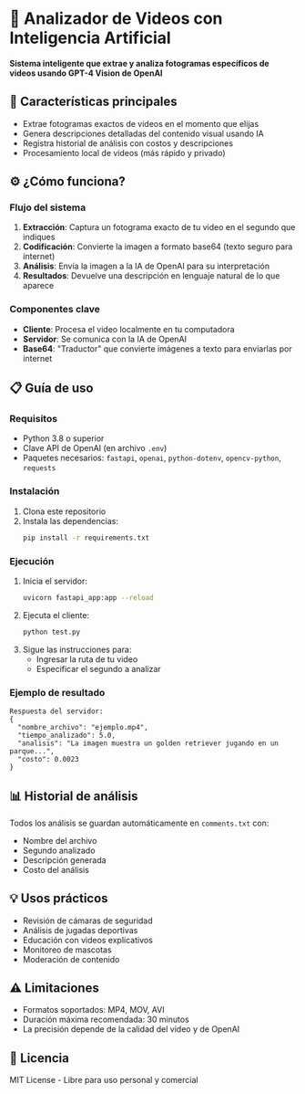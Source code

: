 # 🎥 Analizador de Videos con Inteligencia Artificial

**Sistema inteligente que extrae y analiza fotogramas específicos de videos usando GPT-4 Vision de OpenAI**

## 🌟 Características principales

- Extrae fotogramas exactos de videos en el momento que elijas
- Genera descripciones detalladas del contenido visual usando IA
- Registra historial de análisis con costos y descripciones
- Procesamiento local de videos (más rápido y privado)

## ⚙️ ¿Cómo funciona?

### Flujo del sistema
1. **Extracción**: Captura un fotograma exacto de tu video en el segundo que indiques
2. **Codificación**: Convierte la imagen a formato base64 (texto seguro para internet)
3. **Análisis**: Envía la imagen a la IA de OpenAI para su interpretación
4. **Resultados**: Devuelve una descripción en lenguaje natural de lo que aparece

### Componentes clave
- **Cliente**: Procesa el video localmente en tu computadora
- **Servidor**: Se comunica con la IA de OpenAI
- **Base64**: "Traductor" que convierte imágenes a texto para enviarlas por internet

## 📋 Guía de uso

### Requisitos
- Python 3.8 o superior
- Clave API de OpenAI (en archivo `.env`)
- Paquetes necesarios: `fastapi`, `openai`, `python-dotenv`, `opencv-python`, `requests`

### Instalación
1. Clona este repositorio
2. Instala las dependencias:
   ```bash
   pip install -r requirements.txt
   ```

### Ejecución
1. Inicia el servidor:
   ```bash
   uvicorn fastapi_app:app --reload
   ```
2. Ejecuta el cliente:
   ```bash
   python test.py
   ```
3. Sigue las instrucciones para:
   - Ingresar la ruta de tu video
   - Especificar el segundo a analizar

### Ejemplo de resultado
```
Respuesta del servidor:
{
  "nombre_archivo": "ejemplo.mp4",
  "tiempo_analizado": 5.0,
  "analisis": "La imagen muestra un golden retriever jugando en un parque...",
  "costo": 0.0023
}
```

## 📊 Historial de análisis
Todos los análisis se guardan automáticamente en `comments.txt` con:
- Nombre del archivo
- Segundo analizado
- Descripción generada
- Costo del análisis

## 💡 Usos prácticos
- Revisión de cámaras de seguridad
- Análisis de jugadas deportivas
- Educación con videos explicativos
- Monitoreo de mascotas
- Moderación de contenido

## ⚠️ Limitaciones
- Formatos soportados: MP4, MOV, AVI
- Duración máxima recomendada: 30 minutos
- La precisión depende de la calidad del video y de OpenAI

## 📜 Licencia
MIT License - Libre para uso personal y comercial
```
